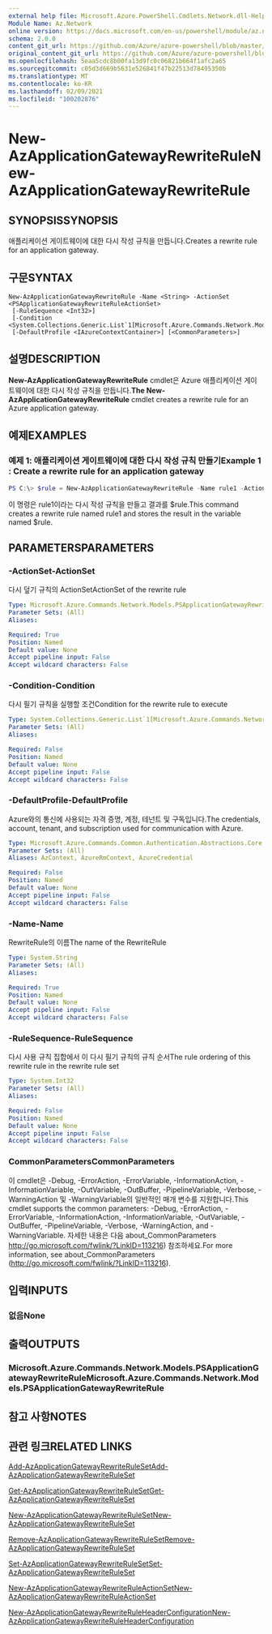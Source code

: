 ```yaml
---
external help file: Microsoft.Azure.PowerShell.Cmdlets.Network.dll-Help.xml
Module Name: Az.Network
online version: https://docs.microsoft.com/en-us/powershell/module/az.network/new-azapplicationgatewayrewriterule
schema: 2.0.0
content_git_url: https://github.com/Azure/azure-powershell/blob/master/src/Network/Network/help/New-AzApplicationGatewayRewriteRule.md
original_content_git_url: https://github.com/Azure/azure-powershell/blob/master/src/Network/Network/help/New-AzApplicationGatewayRewriteRule.md
ms.openlocfilehash: 5eaa5cdc8b00fa13d9fc0c06821b664f1afc2a65
ms.sourcegitcommit: c05d3d669b5631e526841f47b22513d78495350b
ms.translationtype: MT
ms.contentlocale: ko-KR
ms.lasthandoff: 02/09/2021
ms.locfileid: "100202876"
---
```

# <span data-ttu-id="719e0-101">New-AzApplicationGatewayRewriteRule</span><span class="sxs-lookup"><span data-stu-id="719e0-101">New-AzApplicationGatewayRewriteRule</span></span>

## <span data-ttu-id="719e0-102">SYNOPSIS</span><span class="sxs-lookup"><span data-stu-id="719e0-102">SYNOPSIS</span></span>
<span data-ttu-id="719e0-103">애플리케이션 게이트웨이에 대한 다시 작성 규칙을 만듭니다.</span><span class="sxs-lookup"><span data-stu-id="719e0-103">Creates a rewrite rule for an application gateway.</span></span>

## <span data-ttu-id="719e0-104">구문</span><span class="sxs-lookup"><span data-stu-id="719e0-104">SYNTAX</span></span>

```
New-AzApplicationGatewayRewriteRule -Name <String> -ActionSet <PSApplicationGatewayRewriteRuleActionSet>
 [-RuleSequence <Int32>]
 [-Condition <System.Collections.Generic.List`1[Microsoft.Azure.Commands.Network.Models.PSApplicationGatewayRewriteRuleCondition]>]
 [-DefaultProfile <IAzureContextContainer>] [<CommonParameters>]
```

## <span data-ttu-id="719e0-105">설명</span><span class="sxs-lookup"><span data-stu-id="719e0-105">DESCRIPTION</span></span>
<span data-ttu-id="719e0-106">**New-AzApplicationGatewayRewriteRule** cmdlet은 Azure 애플리케이션 게이트웨이에 대한 다시 작성 규칙을 만듭니다.</span><span class="sxs-lookup"><span data-stu-id="719e0-106">**The New-AzApplicationGatewayRewriteRule** cmdlet creates a rewrite rule for an Azure application gateway.</span></span>

## <span data-ttu-id="719e0-107">예제</span><span class="sxs-lookup"><span data-stu-id="719e0-107">EXAMPLES</span></span>

### <span data-ttu-id="719e0-108">예제 1: 애플리케이션 게이트웨이에 대한 다시 작성 규칙 만들기</span><span class="sxs-lookup"><span data-stu-id="719e0-108">Example 1 : Create a rewrite rule for an application gateway</span></span>
```powershell
PS C:\> $rule = New-AzApplicationGatewayRewriteRule -Name rule1 -ActionSet $action -RuleSequence 101 -Condition $condition
```

<span data-ttu-id="719e0-109">이 명령은 rule1이라는 다시 작성 규칙을 만들고 결과를 $rule.</span><span class="sxs-lookup"><span data-stu-id="719e0-109">This command creates a rewrite rule named rule1 and stores the result in the variable named $rule.</span></span>

## <span data-ttu-id="719e0-110">PARAMETERS</span><span class="sxs-lookup"><span data-stu-id="719e0-110">PARAMETERS</span></span>

### <span data-ttu-id="719e0-111">-ActionSet</span><span class="sxs-lookup"><span data-stu-id="719e0-111">-ActionSet</span></span>
<span data-ttu-id="719e0-112">다시 덮기 규칙의 ActionSet</span><span class="sxs-lookup"><span data-stu-id="719e0-112">ActionSet of the rewrite rule</span></span>

```yaml
Type: Microsoft.Azure.Commands.Network.Models.PSApplicationGatewayRewriteRuleActionSet
Parameter Sets: (All)
Aliases:

Required: True
Position: Named
Default value: None
Accept pipeline input: False
Accept wildcard characters: False
```

### <span data-ttu-id="719e0-113">-Condition</span><span class="sxs-lookup"><span data-stu-id="719e0-113">-Condition</span></span>
<span data-ttu-id="719e0-114">다시 필기 규칙을 실행할 조건</span><span class="sxs-lookup"><span data-stu-id="719e0-114">Condition for the rewrite rule to execute</span></span>

```yaml
Type: System.Collections.Generic.List`1[Microsoft.Azure.Commands.Network.Models.PSApplicationGatewayRewriteRuleCondition]
Parameter Sets: (All)
Aliases:

Required: False
Position: Named
Default value: None
Accept pipeline input: False
Accept wildcard characters: False
```

### <span data-ttu-id="719e0-115">-DefaultProfile</span><span class="sxs-lookup"><span data-stu-id="719e0-115">-DefaultProfile</span></span>
<span data-ttu-id="719e0-116">Azure와의 통신에 사용되는 자격 증명, 계정, 테넌트 및 구독입니다.</span><span class="sxs-lookup"><span data-stu-id="719e0-116">The credentials, account, tenant, and subscription used for communication with Azure.</span></span>

```yaml
Type: Microsoft.Azure.Commands.Common.Authentication.Abstractions.Core.IAzureContextContainer
Parameter Sets: (All)
Aliases: AzContext, AzureRmContext, AzureCredential

Required: False
Position: Named
Default value: None
Accept pipeline input: False
Accept wildcard characters: False
```

### <span data-ttu-id="719e0-117">-Name</span><span class="sxs-lookup"><span data-stu-id="719e0-117">-Name</span></span>
<span data-ttu-id="719e0-118">RewriteRule의 이름</span><span class="sxs-lookup"><span data-stu-id="719e0-118">The name of the RewriteRule</span></span>

```yaml
Type: System.String
Parameter Sets: (All)
Aliases:

Required: True
Position: Named
Default value: None
Accept pipeline input: False
Accept wildcard characters: False
```

### <span data-ttu-id="719e0-119">-RuleSequence</span><span class="sxs-lookup"><span data-stu-id="719e0-119">-RuleSequence</span></span>
<span data-ttu-id="719e0-120">다시 사용 규칙 집합에서 이 다시 필기 규칙의 규칙 순서</span><span class="sxs-lookup"><span data-stu-id="719e0-120">The rule ordering of this rewrite rule in the rewrite rule set</span></span>

```yaml
Type: System.Int32
Parameter Sets: (All)
Aliases:

Required: False
Position: Named
Default value: None
Accept pipeline input: False
Accept wildcard characters: False
```

### <span data-ttu-id="719e0-121">CommonParameters</span><span class="sxs-lookup"><span data-stu-id="719e0-121">CommonParameters</span></span>
<span data-ttu-id="719e0-122">이 cmdlet은 -Debug, -ErrorAction, -ErrorVariable, -InformationAction, -InformationVariable, -OutVariable, -OutBuffer, -PipelineVariable, -Verbose, -WarningAction 및 -WarningVariable의 일반적인 매개 변수를 지원합니다.</span><span class="sxs-lookup"><span data-stu-id="719e0-122">This cmdlet supports the common parameters: -Debug, -ErrorAction, -ErrorVariable, -InformationAction, -InformationVariable, -OutVariable, -OutBuffer, -PipelineVariable, -Verbose, -WarningAction, and -WarningVariable.</span></span> <span data-ttu-id="719e0-123">자세한 내용은 다음 about_CommonParameters http://go.microsoft.com/fwlink/?LinkID=113216) 참조하세요.</span><span class="sxs-lookup"><span data-stu-id="719e0-123">For more information, see about_CommonParameters (http://go.microsoft.com/fwlink/?LinkID=113216).</span></span>

## <span data-ttu-id="719e0-124">입력</span><span class="sxs-lookup"><span data-stu-id="719e0-124">INPUTS</span></span>

### <span data-ttu-id="719e0-125">없음</span><span class="sxs-lookup"><span data-stu-id="719e0-125">None</span></span>

## <span data-ttu-id="719e0-126">출력</span><span class="sxs-lookup"><span data-stu-id="719e0-126">OUTPUTS</span></span>

### <span data-ttu-id="719e0-127">Microsoft.Azure.Commands.Network.Models.PSApplicationGatewayRewriteRule</span><span class="sxs-lookup"><span data-stu-id="719e0-127">Microsoft.Azure.Commands.Network.Models.PSApplicationGatewayRewriteRule</span></span>

## <span data-ttu-id="719e0-128">참고 사항</span><span class="sxs-lookup"><span data-stu-id="719e0-128">NOTES</span></span>

## <span data-ttu-id="719e0-129">관련 링크</span><span class="sxs-lookup"><span data-stu-id="719e0-129">RELATED LINKS</span></span>

[<span data-ttu-id="719e0-130">Add-AzApplicationGatewayRewriteRuleSet</span><span class="sxs-lookup"><span data-stu-id="719e0-130">Add-AzApplicationGatewayRewriteRuleSet</span></span>](./Add-AzApplicationGatewayRewriteRuleSet.md)

[<span data-ttu-id="719e0-131">Get-AzApplicationGatewayRewriteRuleSet</span><span class="sxs-lookup"><span data-stu-id="719e0-131">Get-AzApplicationGatewayRewriteRuleSet</span></span>](./Get-AzApplicationGatewayRewriteRuleSet.md)

[<span data-ttu-id="719e0-132">New-AzApplicationGatewayRewriteRuleSet</span><span class="sxs-lookup"><span data-stu-id="719e0-132">New-AzApplicationGatewayRewriteRuleSet</span></span>](./New-AzApplicationGatewayRewriteRuleSet.md)

[<span data-ttu-id="719e0-133">Remove-AzApplicationGatewayRewriteRuleSet</span><span class="sxs-lookup"><span data-stu-id="719e0-133">Remove-AzApplicationGatewayRewriteRuleSet</span></span>](./Remove-AzApplicationGatewayRewriteRuleSet.md)

[<span data-ttu-id="719e0-134">Set-AzApplicationGatewayRewriteRuleSet</span><span class="sxs-lookup"><span data-stu-id="719e0-134">Set-AzApplicationGatewayRewriteRuleSet</span></span>](./Set-AzApplicationGatewayRewriteRuleSet.md)

[<span data-ttu-id="719e0-135">New-AzApplicationGatewayRewriteRuleActionSet</span><span class="sxs-lookup"><span data-stu-id="719e0-135">New-AzApplicationGatewayRewriteRuleActionSet</span></span>](./New-AzApplicationGatewayRewriteRuleActionSet.md)

[<span data-ttu-id="719e0-136">New-AzApplicationGatewayRewriteRuleHeaderConfiguration</span><span class="sxs-lookup"><span data-stu-id="719e0-136">New-AzApplicationGatewayRewriteRuleHeaderConfiguration</span></span>](./New-AzApplicationGatewayRewriteRuleHeaderConfiguration.md)
